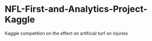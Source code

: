 # NFL-First-and-Analytics-Project-Kaggle
Kaggle competition on the effect on artificial turf on injuries
